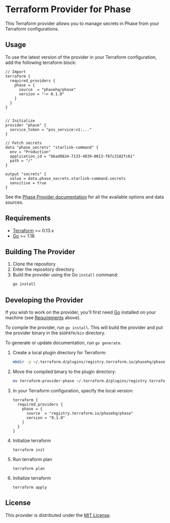 # Terraform Provider for Phase

This Terraform provider allows you to manage secrets in Phase from your Terraform configurations.

## Usage

To use the latest version of the provider in your Terraform configuration, add the following terraform block:

```hcl
// Import
terraform {
  required_providers {
    phase = {
      source  = "phasehq/phase"
      version = "~> 0.1.0"
    }
  }
}


// Initialize
provider "phase" {
  service_token = "pss_service:v1:..."
}

// Fetch secrets
data "phase_secrets" "starlink-command" {
  env = "Production"
  application_id = "b6ad8824-7133-4839-8013-f87c2182fc61"
  path = "/"
}

output "secrets" {
  value = data.phase_secrets.starlink-command.secrets
  sensitive = true
}
```

See the [Phase Provider documentation](docs/index.md) for all the available options and data sources.

## Requirements

- [Terraform](https://www.terraform.io/downloads.html) >= 0.13.x
- [Go](https://golang.org/doc/install) >= 1.18

## Building The Provider

1. Clone the repository
2. Enter the repository directory
3. Build the provider using the Go `install` command:
   ```sh
   go install
   ```

## Developing the Provider

If you wish to work on the provider, you'll first need [Go](http://www.golang.org) installed on your machine (see [Requirements](#requirements) above).

To compile the provider, run `go install`. This will build the provider and put the provider binary in the `$GOPATH/bin` directory.

To generate or update documentation, run `go generate`.

1. Create a local plugin directory for Terraform:
   ```sh
   mkdir -p ~/.terraform.d/plugins/registry.terraform.io/phasehq/phase/0.1.0/$(go env GOOS)_$(go env GOARCH)
   ```

2. Move the compiled binary to the plugin directory:
   ```sh
   mv terraform-provider-phase ~/.terraform.d/plugins/registry.terraform.io/phasehq/phase/0.1.0/$(go env GOOS)_$(go env GOARCH)
   ```

3. In your Terraform configuration, specify the local version:
   ```hcl
   terraform {
     required_providers {
       phase = {
         source  = "registry.terraform.io/phasehq/phase"
         version = "0.1.0"
       }
     }
   }
   ```

4. Initialize terraform
    ```
    terraform init
    ```

5. Run terraform plan
    ```
    terraform plan
    ```

6. Initialize terraform
    ```
    terraform apply
    ```

## License

This provider is distributed under the [MIT License](LICENSE).